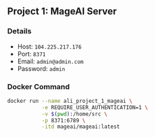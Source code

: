 ## Project 1: MageAI Server

### Details

- Host: `104.225.217.176`
- Port: `8371`
- Email: `admin@admin.com`
- Password: `admin`

### Docker Command

```bash
docker run --name ali_project_1_mageai \
           -e REQUIRE_USER_AUTHENTICATION=1 \
           -v $(pwd):/home/src \
           -p 8371:6789 \
           -itd mageai/mageai:latest
```
